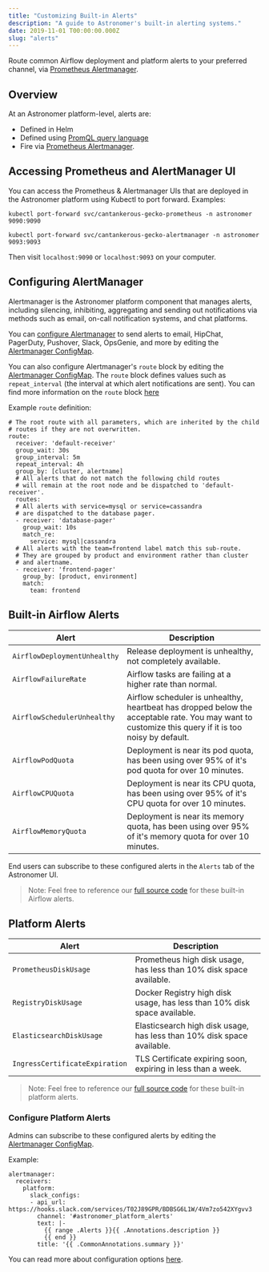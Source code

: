 ```yaml
---
title: "Customizing Built-in Alerts"
description: "A guide to Astronomer's built-in alerting systems."
date: 2019-11-01 T00:00:00.000Z
slug: "alerts"
---
```


Route common Airflow deployment and platform alerts to your preferred channel, via [Prometheus Alertmanager](https://prometheus.io/docs/alerting/alertmanager).

## Overview

At an Astronomer platform-level, alerts are:

- Defined in Helm
- Defined using [PromQL query language](https://prometheus.io/docs/prometheus/latest/querying/basics/)
- Fire via [Prometheus Alertmanager](https://prometheus.io/docs/alerting/alertmanager).

## Accessing Prometheus and AlertManager UI

You can access the Prometheus & Alertmanager UIs that are deployed in the Astronomer platform using Kubectl to port forward. Examples:


```
kubectl port-forward svc/cantankerous-gecko-prometheus -n astronomer 9090:9090
```
```
kubectl port-forward svc/cantankerous-gecko-alertmanager -n astronomer 9093:9093
```

Then visit `localhost:9090` or `localhost:9093` on your computer.

## Configuring AlertManager

Alertmanager is the Astronomer platform component that manages alerts, including silencing, inhibiting, aggregating and sending out notifications via methods such as email, on-call notification systems, and chat platforms.

You can [configure Alertmanager](https://prometheus.io/docs/alerting/configuration/) to send alerts to email, HipChat, PagerDuty, Pushover, Slack, OpsGenie, and more by editing the [Alertmanager ConfigMap](https://github.com/astronomer/astronomer/blob/master/charts/alertmanager/templates/alertmanager-configmap.yaml). 

You can also configure Alertmanager's `route` block by editing the [Alertmanager ConfigMap](https://github.com/astronomer/astronomer/blob/master/charts/alertmanager/templates/alertmanager-configmap.yaml). The `route` block defines values such as `repeat_interval` (the interval at which alert notifications are sent). You can find more information on the `route` block [here](https://prometheus.io/docs/alerting/configuration/#route)

Example `route` definition:

```
# The root route with all parameters, which are inherited by the child
# routes if they are not overwritten.
route:
  receiver: 'default-receiver'
  group_wait: 30s
  group_interval: 5m
  repeat_interval: 4h
  group_by: [cluster, alertname]
  # All alerts that do not match the following child routes
  # will remain at the root node and be dispatched to 'default-receiver'.
  routes:
  # All alerts with service=mysql or service=cassandra
  # are dispatched to the database pager.
  - receiver: 'database-pager'
    group_wait: 10s
    match_re:
      service: mysql|cassandra
  # All alerts with the team=frontend label match this sub-route.
  # They are grouped by product and environment rather than cluster
  # and alertname.
  - receiver: 'frontend-pager'
    group_by: [product, environment]
    match:
      team: frontend
```

## Built-in Airflow Alerts


| Alert | Description |
| ------------- | ------------- |
| `AirflowDeploymentUnhealthy` | Release deployment is unhealthy, not completely available. |
| `AirflowFailureRate` | Airflow tasks are failing at a higher rate than normal. |
| `AirflowSchedulerUnhealthy` | Airflow scheduler is unhealthy, heartbeat has dropped below the acceptable rate. You may want to customize this query if it is too noisy by default. |
| `AirflowPodQuota` | Deployment is near its pod quota, has been using over 95% of it's pod quota for over 10 minutes. |
| `AirflowCPUQuota` | Deployment is near its CPU quota, has been using over 95% of it's CPU quota for over 10 minutes. |
| `AirflowMemoryQuota` | Deployment is near its memory quota, has been using over 95% of it's memory quota for over 10 minutes. |

End users can subscribe to these configured alerts in the `Alerts` tab of the Astronomer UI.

> Note: Feel free to reference our [full source code](https://github.com/astronomer/astronomer/blob/master/charts/prometheus/values.yaml) for these built-in Airflow alerts.


## Platform Alerts


| Alert | Description |
| ------------- | ------------- |
| `PrometheusDiskUsage` | Prometheus high disk usage, has less than 10% disk space available. |
| `RegistryDiskUsage` | Docker Registry high disk usage, has less than 10% disk space available. |
| `ElasticsearchDiskUsage` | Elasticsearch high disk usage, has less than 10% disk space available. |
| `IngressCertificateExpiration` | TLS Certificate expiring soon, expiring in less than a week. |

> Note: Feel free to reference our [full source code](https://github.com/astronomer/astronomer/blob/master/charts/prometheus/templates/prometheus-alerts-configmap.yaml) for these built-in platform alerts.

### Configure Platform Alerts

Admins can subscribe to these configured alerts by editing the [Alertmanager ConfigMap](https://github.com/astronomer/astronomer/blob/master/charts/alertmanager/templates/alertmanager-configmap.yaml).

Example:

```
alertmanager:
  receivers:
    platform:
      slack_configs:
      - api_url: https://hooks.slack.com/services/T02J89GPR/BDBSG6L1W/4Vm7zo542XYgvv3
        channel: '#astronomer_platform_alerts'
        text: |-
          {{ range .Alerts }}{{ .Annotations.description }}
          {{ end }}
        title: '{{ .CommonAnnotations.summary }}'
```

You can read more about configuration options [here](https://prometheus.io/docs/alerting/configuration/).



